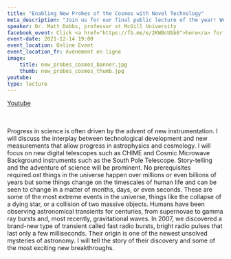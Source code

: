 ```yaml
---
title: "Enabling New Probes of the Cosmos with Novel Technology"
meta_description: "Join us for our final public lecture of the year! We all agree that the Universe is incredible, but have you ever thought about how neat the instruments we use are? Learn more at Professor Matt Dobb's talk!"
speaker: Dr. Matt Dobbs, professor at McGill University
facebook_event: Click <a href="https://fb.me/e/2KWBcUbb8">here</a> for the facebook event!
event-date: 2021-12-14 19:00
event_location: Online Event
event_location_fr: événement en ligne
image:
    title: new_probes_cosmos_banner.jpg
    thumb: new_probes_cosmos_thumb.jpg
youtube:
type: lecture
---
```

<a href="https://youtu.be/1vw0uVd4kSo">Youtube</a>
<br>
<br><br>

Progress in science is often driven by the advent of new instrumentation. I will discuss the interplay between technological development and new measurements that allow progress in astrophysics and cosmology. I will focus on new digital telescopes such as CHIME and Cosmic Microwave Background instruments such as the South Pole Telescope. Story-telling and the adventure of science will be prominent. No prerequisites required.ost things in the universe happen over millions or even billions of years but some things change on the timescales of human life and can be seen to change in a matter of months, days, or even seconds. These are some of the most extreme events in the universe, things like the collapse of a dying star, or a collision of two massive objects. Humans have been observing astronomical transients for centuries, from supernovae to gamma ray bursts and, most recently, gravitational waves. In 2007, we discovered a brand-new type of transient called fast radio bursts, bright radio pulses that last only a few milliseconds. Their origin is one of the newest unsolved mysteries of astronomy. I will tell the story of their discovery and some of the most exciting new breakthroughs.

